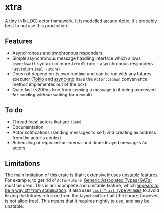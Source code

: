 # xtra
A tiny (<1k LOC) actor framework. It is modelled around Actix. It's probably best to not use this production.

## Features
- Asynchronous and synchronous responders
- Simple asynchronous message handling interface which allows `async`/`await` syntax (no more `ActorFuture` - 
asynchronous responders just return `impl Future`)
- Does not depend on its own runtime and can be run with any futures executor ([Tokio](https://tokio.rs/) and 
[async-std](https://async.rs/) have the `Actor::spawn` convenience method implemented out of the box).
- Quite fast (<200ns time from sending a message to it being processed for sending without waiting for a result)

## To do
- Thread-local actors that are `!Send`
- Documentation
- Actor notifications (sending messages to self) and creating an address from the actor's context
- Scheduling of repeated-at-interval and time-delayed messages for actors

## Limitations
The main limitation of this crate is that it extensively uses unstable features. For example, to get rid of
`ActorFuture`, [Generic Associated Types (GATs)](https://github.com/rust-lang/rfcs/blob/master/text/1598-generic_associated_types.md)
must be used. This is an incomplete and unstable feature, which [appears to be a way off from stabilisation](https://github.com/rust-lang/rust/issues/44265).
It also uses [`impl Trait` Type Aliases](https://github.com/rust-lang/rfcs/pull/2515) to avoid `Box`ing the futures
returned from the `AsyncHandler` trait (the library, however, is not alloc-free). This means that it requires nightly to
use, and may be unstable.
